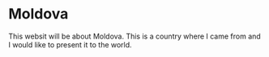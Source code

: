 # Moldova
This websit will be about Moldova. This is a country where I came from and I would like to present it to the world. 
